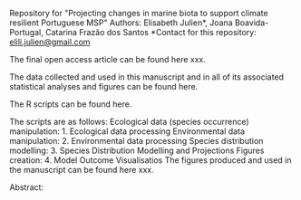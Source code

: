 Repository for "Projecting changes in marine biota to support climate resilient Portuguese MSP"
Authors: Elisabeth Julien*, Joana Boavida-Portugal, Catarina Frazão dos Santos
*Contact for this repository: elili.julien@gmail.com

The final open access article can be found here xxx.

The data collected and used in this manuscript and in all of its associated statistical analyses and figures can be found here.

The R scripts can be found here.

The scripts are as follows:
Ecological data (species occurrence) manipulation: 1. Ecological data processing
Environmental data manipulation: 2. Environmental data processing
Species distribution modelling: 3. Species Distribution Modelling and Projections
Figures creation: 4. Model Outcome Visualisatios
The figures produced and used in the manuscript can be found here xxx.

Abstract:
